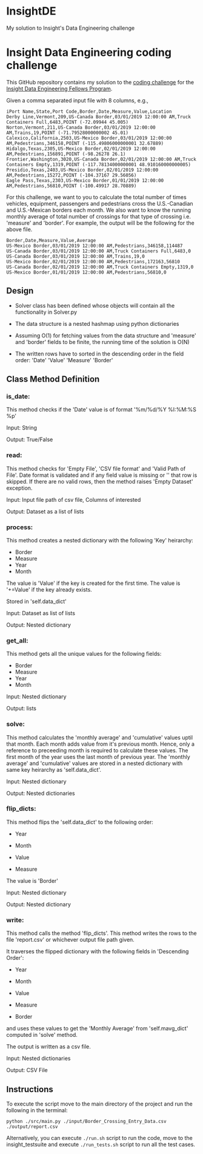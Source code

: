 # InsightDE
 My solution to Insight's Data Engineering challenge

# Insight Data Engineering coding challenge
This GitHub repository contains my solution to the [coding challenge](https://github.com/InsightDataScience/border-crossing-analysis) for the [Insight Data Engineering Fellows Program](https://www.insightdataengineering.com/).

Given a comma separated input file with 8 columns, e.g.,

```
iPort Name,State,Port Code,Border,Date,Measure,Value,Location
Derby Line,Vermont,209,US-Canada Border,03/01/2019 12:00:00 AM,Truck Containers Full,6483,POINT (-72.09944 45.005)
Norton,Vermont,211,US-Canada Border,03/01/2019 12:00:00 AM,Trains,19,POINT (-71.79528000000002 45.01)
Calexico,California,2503,US-Mexico Border,03/01/2019 12:00:00 AM,Pedestrians,346158,POINT (-115.49806000000001 32.67889)
Hidalgo,Texas,2305,US-Mexico Border,02/01/2019 12:00:00 AM,Pedestrians,156891,POINT (-98.26278 26.1)
Frontier,Washington,3020,US-Canada Border,02/01/2019 12:00:00 AM,Truck Containers Empty,1319,POINT (-117.78134000000001 48.910160000000005)
Presidio,Texas,2403,US-Mexico Border,02/01/2019 12:00:00 AM,Pedestrians,15272,POINT (-104.37167 29.56056)
Eagle Pass,Texas,2303,US-Mexico Border,01/01/2019 12:00:00 AM,Pedestrians,56810,POINT (-100.49917 28.70889)
```
For this challenge, we want to you to calculate the total number of times vehicles, equipment, passengers and pedestrians cross the U.S.-Canadian and U.S.-Mexican borders each month. We also want to know the running monthly average of total number of crossings for that type of crossing i.e. 'measure' and 'border'. For example, the output will be the following for the above file.
```
Border,Date,Measure,Value,Average
US-Mexico Border,03/01/2019 12:00:00 AM,Pedestrians,346158,114487
US-Canada Border,03/01/2019 12:00:00 AM,Truck Containers Full,6483,0
US-Canada Border,03/01/2019 12:00:00 AM,Trains,19,0
US-Mexico Border,02/01/2019 12:00:00 AM,Pedestrians,172163,56810
US-Canada Border,02/01/2019 12:00:00 AM,Truck Containers Empty,1319,0
US-Mexico Border,01/01/2019 12:00:00 AM,Pedestrians,56810,0
```
## Design

* Solver class has been defined whose objects will contain all the functionality in Solver.py

* The data structure is a nested hashmap using python dictionaries

* Assuming O(1) for fetching values from the data structure and 'measure' and 'border' fields to be finite, the running time of the solution is O(N)

* The written rows have to sorted in the descending order in the field order: 'Date' 'Value' 'Measure' 'Border'

## Class Method Definition

### is_date:

This method checks if the 'Date' value is of format '%m/%d/%Y %I:%M:%S %p'

Input: String

Output: True/False

### read:

This method checks for 'Empty File', 'CSV file format' and 'Valid Path of File'.
Date format is validated and if any field value is missing or '' that row is skipped.
If there are no valid rows, then the method raises 'Empty Dataset' exception.

Input: Input file path of csv file, Columns of interested

Output: Dataset as a list of lists

### process:

This method creates a nested dictionary with the following 'Key' heirarchy:
* Border
* Measure
* Year
* Month

The value is 'Value' if the key is created for the first time.
The value is '+=Value' if the key already exists.

Stored in 'self.data_dict'

Input: Dataset as list of lists

Output: Nested dictionary

### get_all:

This method gets all the unique values for the following fields:
* Border
* Measure
* Year
* Month

Input: Nested dictionary

Output: lists

### solve:

This method calculates the 'monthly average' and 'cumulative' values uptil that month. 
Each month adds value from it's previous month.
Hence, only a reference to preceeding month is required to calculate these values.
The first month of the year uses the last month of previous year.
The 'monthly average' and 'cumulative' values are stored in a nested dictionary with same key heirarchy as 'self.data_dict'.

Input: Nested dictionary

Output: Nested dictionaries

### flip_dicts:

This method flips the 'self.data_dict' to the following order:

* Year 

* Month

* Value

* Measure

The value is 'Border'

Input: Nested dictionary

Output: Nested dictionary

### write:

This method calls the method 'flip_dicts'.
This method writes the rows to the file 'report.csv' or whichever output file path given.

It traverses the flipped dictionary with the following fields in 'Descending Order':

* Year
 
* Month 

* Value 

* Measure 

* Border

and uses these values to get the 'Monthly Average' from 'self.mavg_dict' computed in 'solve' method.

The output is written as a csv file.

Input: Nested dictionaries

Output: CSV File

## Instructions
To execute the script move to the main directory of the project and run the following in the terminal:

```
python ./src/main.py ./input/Border_Crossing_Entry_Data.csv ./output/report.csv
```

Alternatively, you can execute `./run.sh` script to run the code, move to the insight_testsuite and execute `./run_tests.sh` script to run all the test cases.